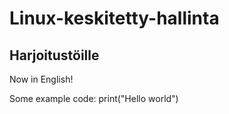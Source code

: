 # Linux-keskitetty-hallinta
## Harjoitustöille
Now in English!

Some example code:
	print("Hello world")


